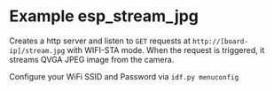 # Example esp_stream_jpg

Creates a http server and listen to `GET` requests at `http://[board-ip]/stream.jpg` with WIFI-STA mode. When the request is triggered, it streams QVGA JPEG image from the camera.

Configure your WiFi SSID and Password via `idf.py menuconfig`